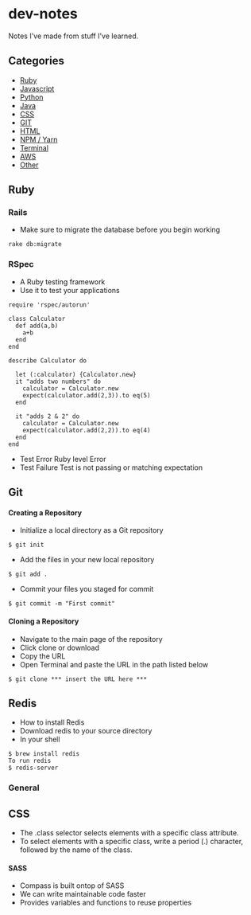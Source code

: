 # dev-notes
Notes I've made from stuff I've learned.

## Categories
- [Ruby](#Ruby)
- [Javascript](#javascript)
- [Python](#python)
- [Java](#java)
- [CSS](#css)
- [GIT](#git)
- [HTML](#html)
- [NPM / Yarn](#npm-yarn)
- [Terminal](#terminal)
- [AWS](#aws)
- [Other](#other)

## Ruby

### Rails

- Make sure to migrate the database before you begin working
```
rake db:migrate
```

### RSpec
- A Ruby testing framework
- Use it to test your applications
```
require 'rspec/autorun'

class Calculator
  def add(a,b)
    a+b
  end
end

describe Calculator do

  let (:calculator) {Calculator.new}
  it "adds two numbers" do
    calculator = Calculator.new
    expect(calculator.add(2,3)).to eq(5)
  end

  it "adds 2 & 2" do
    calculator = Calculator.new
    expect(calculator.add(2,2)).to eq(4)
  end
end
```

- Test Error
  Ruby level Error
- Test Failure
  Test is not passing or matching expectation
## Git

#### Creating a Repository
- Initialize a local directory as a Git repository
```
$ git init
```
- Add the files in your new local repository
```
$ git add .
```
- Commit your files you staged for commit
```
$ git commit -m "First commit"
```
#### Cloning a Repository
- Navigate to the main page of the repository
- Click clone or download
- Copy the URL
- Open Terminal and paste the URL in the path listed below
```
$ git clone *** insert the URL here ***
```

## Redis
- How to install Redis
- Download redis to your source directory
- In your shell
```
$ brew install redis
To run redis
$ redis-server
```

### General

## CSS

- The .class selector selects elements with a specific class attribute.
- To select elements with a specific class, write a period (.) character, followed by the name of the class.


#### SASS
- Compass is built ontop of SASS
- We can write maintainable code faster
- Provides variables and functions to reuse properties
